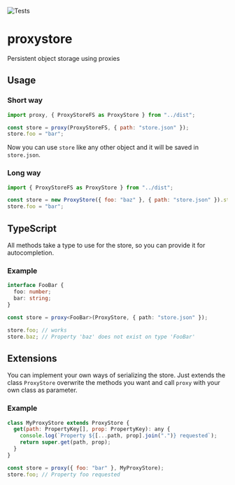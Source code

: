 ![Tests](https://github.com/SebastianSpeitel/proxystore/workflows/Tests/badge.svg?branch=master)

# proxystore

Persistent object storage using proxies

## Usage

### Short way
```javascript
import proxy, { ProxyStoreFS as ProxyStore } from "../dist";

const store = proxy(ProxyStoreFS, { path: "store.json" });
store.foo = "bar";
```

Now you can use `store` like any other object and it will be saved in `store.json`.

### Long way
```javascript
import { ProxyStoreFS as ProxyStore } from "../dist";

const store = new ProxyStore({ foo: "baz" }, { path: "store.json" }).store;
store.foo = "bar";
```

## TypeScript

All methods take a type to use for the store, so you can provide it for autocompletion.

### Example

```typescript
interface FooBar {
  foo: number;
  bar: string;
}

const store = proxy<FooBar>(ProxyStore, { path: "store.json" });

store.foo; // works
store.baz; // Property 'baz' does not exist on type 'FooBar'
```

## Extensions

You can implement your own ways of serializing the store. Just extends the class `ProxyStore` overwrite the methods you want and call `proxy` with your own class as parameter.

### Example

```javascript
class MyProxyStore extends ProxyStore {
  get(path: PropertyKey[], prop: PropertyKey): any {
    console.log(`Property ${[...path, prop].join(".")} requested`);
    return super.get(path, prop);
  }
}

const store = proxy({ foo: "bar" }, MyProxyStore);
store.foo; // Property foo requested
```
